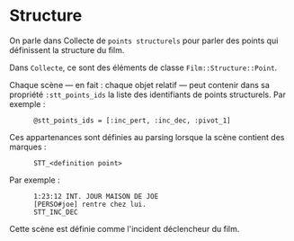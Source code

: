 # Structure

On parle dans Collecte de `points structurels` pour parler des points qui définissent la structure du film.

Dans `Collecte`, ce sont des éléments de classe `Film::Structure::Point`.

Chaque scène — en fait : chaque objet relatif — peut contenir dans sa propriété `:stt_points_ids` la liste des identifiants de points structurels. Par exemple :

~~~
      @stt_points_ids = [:inc_pert, :inc_dec, :pivot_1]
~~~

Ces appartenances sont définies au parsing lorsque la scène contient des marques :

~~~
      STT_<definition point>
~~~

Par exemple :

~~~
      1:23:12 INT. JOUR MAISON DE JOE
      [PERSO#joe] rentre chez lui.
      STT_INC_DEC
~~~

Cette scène est définie comme l'incident déclencheur du film.
